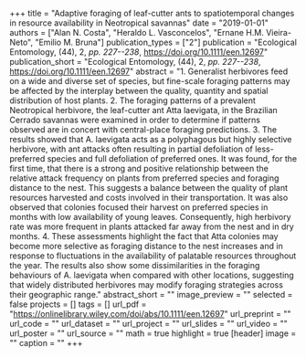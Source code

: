 +++
title = "Adaptive foraging of leaf-cutter ants to spatiotemporal changes in resource availability in Neotropical savannas"
date = "2019-01-01"
authors = ["Alan N. Costa", "Heraldo L. Vasconcelos", "Ernane H.M. Vieira-Neto", "Emilio M. Bruna"]
publication_types = ["2"]
publication = "Ecological Entomology, (44), 2, _pp. 227--238_, https://doi.org/10.1111/een.12697"
publication_short = "Ecological Entomology, (44), 2, _pp. 227--238_, https://doi.org/10.1111/een.12697"
abstract = "1. Generalist herbivores feed on a wide and diverse set of species, but fine-scale foraging patterns may be affected by the interplay between the quality, quantity and spatial distribution of host plants. 2. The foraging patterns of a prevalent Neotropical herbivore, the leaf-cutter ant Atta laevigata, in the Brazilian Cerrado savannas were examined in order to determine if patterns observed are in concert with central-place foraging predictions. 3. The results showed that A. laevigata acts as a polyphagous but highly selective herbivore, with ant attacks often resulting in partial defoliation of less-preferred species and full defoliation of preferred ones. It was found, for the first time, that there is a strong and positive relationship between the relative attack frequency on plants from preferred species and foraging distance to the nest. This suggests a balance between the quality of plant resources harvested and costs involved in their transportation. It was also observed that colonies focused their harvest on preferred species in months with low availability of young leaves. Consequently, high herbivory rate was more frequent in plants attacked far away from the nest and in dry months. 4. These assessments highlight the fact that Atta colonies may become more selective as foraging distance to the nest increases and in response to fluctuations in the availability of palatable resources throughout the year. The results also show some dissimilarities in the foraging behaviours of A. laevigata when compared with other locations, suggesting that widely distributed herbivores may modify foraging strategies across their geographic range."
abstract_short = ""
image_preview = ""
selected = false
projects = []
tags = []
url_pdf = "https://onlinelibrary.wiley.com/doi/abs/10.1111/een.12697"
url_preprint = ""
url_code = ""
url_dataset = ""
url_project = ""
url_slides = ""
url_video = ""
url_poster = ""
url_source = ""
math = true
highlight = true
[header]
image = ""
caption = ""
+++
